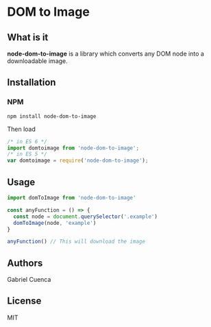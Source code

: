 # DOM to Image

## What is it

**node-dom-to-image** is a library which converts any DOM node into a downloadable image.

## Installation

### NPM

`npm install node-dom-to-image`

Then load

```javascript
/* in ES 6 */
import domtoimage from 'node-dom-to-image';
/* in ES 5 */
var domtoimage = require('node-dom-to-image');
```

## Usage

```javascript
import domToImage from 'node-dom-to-image'

const anyFunction = () => {
  const node = document.querySelector('.example')
  domToImage(node, 'example')
}

anyFunction() // This will download the image
```

## Authors

Gabriel Cuenca

## License

MIT